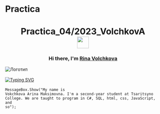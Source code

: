 # Practica
<h1 align="center">Practica_04/2023_VolchkovA
<div id="header">
 <div class="logo1">
  <a href="https://vk.com/toad_boron">
   <img src="https://cdn-icons-png.flaticon.com/512/2527/2527814.png" width="38" height="38" align="center"/>
  </a>
 </div>
</div></h1>
<h3 align="center">Hi there, I'm <a href="https://vk.com/toad_boron" target="_blank">Rina Volchkova</a></h3>



![Логотип](https://octodex.github.com/images/orderedlistocat.png "Логотип GitHub")<br></br>
[![Typing SVG](https://readme-typing-svg.herokuapp.com?color=%2336BCF7&lines=I'm+Computer+science+student)](https://git.io/typing-svg)<br></br>
<code>MessageBox.Show("My name is Vokchkova Arina Maksimovna. I'm a second-year student at Tsaritsyno College.
We are taught to program in C#, SQL, html, css, JavaScript, and so");
</code>






<!--https://www.transparentpng.com/thumb/sun/hello-again-sun-png-8.png-->


